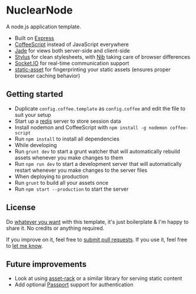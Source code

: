 # NuclearNode

A node.js application template.

 * Built on [Express](http://expressjs.com/)
 * [CoffeeScript](http://coffeescript.org/) instead of JavaScript everywhere
 * [Jade](http://jade-lang.com/) for views both server-side and client-side
 * [Stylus](http://learnboost.github.io/stylus/) for clean stylesheets, with [Nib](https://github.com/visionmedia/nib) taking care of browser differences
 * [Socket.IO](http://socket.io/) for real-time communication support
 * [static-asset](https://github.com/bminer/node-static-asset) for fingerprinting your static assets (ensures proper browser caching behavior)

## Getting started

 * Duplicate ``config.coffee.template`` as ``config.coffee`` and edit the file to suit your setup
 * Start up a [redis](http://redis.io/download) server to store session data
 * Install nodemon and CoffeeScript with ```npm install -g nodemon coffee-script```
 * Run ``npm install`` to install all dependencies
 * While developing
  * Run ``grunt dev`` to start a grunt watcher that will automatically rebuild assets whenever you make changes to them
  * Run ``npm run dev`` to start a development server that will automatically restart whenever you make changes to the server files
 * When deploying to production
  * Run ``grunt`` to build all your assets once
  * Run ``npm start --production`` to start the server

## License

Do [whatever you want](http://www.wtfpl.net/) with this template, it's just boilerplate & I'm happy to share it. No credits or anything required.

If you improve on it, feel free to [submit pull requests](https://bitbucket.org/sparklinlabs/nuclearnode/). If you use it, feel free to [let me know](https://twitter.com/elisee).

## Future improvements

 * Look at using [asset-rack](https://github.com/techpines/asset-rack) or a similar library for serving static content
 * Add optional [Passport](http://passportjs.org/) support for authentication
